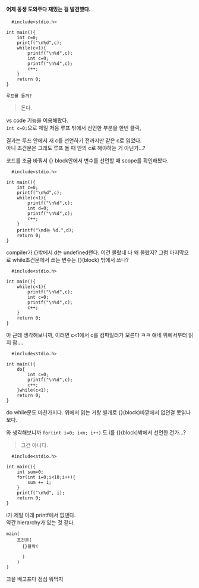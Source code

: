 #### 어제 동생 도와주다 재밌는 걸 발견했다.

```
  #include<stdio.h>

int main(){
    int c=0;
    printf("\n%d",c);
    while(c<1){
        printf("\n%d",c);
        int c=0;
        printf("\n%d",c);
        c++;
    }
    return 0;
}
```

`루프를 돌까?`

>돈다.

vs code 기능을 이용해봤다.   
`int c=0;`으로 제일 처음 루프 밖에서 선언한 부분을 한번 클릭,

결과는 루프 안에서 새 c를 선언하기 전까지만 같은 c로 읽었다.  
아니 조건문은 그래도 루프 돌 때 안의 c로 해야하는 거 아닌가...?


코드를 조금 바꿔서 {} block안에서 변수를 선언할 때 scope를 확인해봤다.

```
  #include<stdio.h>

int main(){
    int c=0;
    printf("\n%d",c);
    while(c<1){
        printf("\n%d",c);
        int d=0;
        printf("\n%d",c);
        c++;
    }
    printf("\nd는 %d.",d);
    return 0;
}
```
compiler가 {}밖에서 d는 undefined랜다.
이건 몰랐네 나 왜 몰랐지? 그럼 마지막으로 while조건문에서 쓰는 변수는 {}(block) 밖에서 쓰나?

```
  #include<stdio.h>

int main(){
    while(c<1){
        printf("\n%d",c);
        int c=0;
        printf("\n%d",c);
        c++;
    }
    return 0;
}
```
아 근데 생각해보니까, 이러면 c<1에서 c를 컴파일러가 모른다 ㅋㅋ 
얘네 위에서부터 읽지 참.... 
```
  #include<stdio.h>

int main(){
    do{
        int c=0;
        printf("\n%d",c);
        c++;
    }while(c<1);
    return 0;
}
```
do while문도 마찬가지다. 위에서 읽는 거랑 별개로 {}(block)바깥에서 없던걸 못읽나 보다.

와 생각해보니까 `for(int i=0; i<n; i++)` 도 i를 {}(block)밖에서 선언한 건가...?
>그건 아니다.
```
  #include<stdio.h>

int main(){
    int sum=0;
    for(int i=0;i<10;i++){
        sum += i;
    }
    printf("\n%d", i);
    return 0;
}
```
i가 제일 아래 printf에서 없댄다.  
약간 hierarchy가 있는 것 같다.
```
main(
    조건문(
      {}블락(
      
      )
    )
)
```
끄읕 배고프다 점심 뭐먹지
